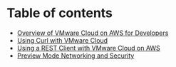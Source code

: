 # Table of contents

* [Overview of VMware Cloud on AWS for Developers](README.md)
* [Using Curl with VMware Cloud](using-curl-with-vmware-cloud.md)
* [Using a REST Client with VMware Cloud on AWS](using-a-rest-client-with-vmware-cloud-on-aws.md)
* [Preview Mode Networking and Security](preview-mode-networking-and-security.md)

